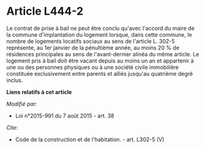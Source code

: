 # Article L444-2

Le contrat de prise à bail ne peut être conclu qu'avec l'accord du maire de la commune d'implantation du logement lorsque,
dans cette commune, le nombre de logements locatifs sociaux au sens de l'article L. 302-5 représente, au 1er janvier de la
pénultième année, au moins 20 % de résidences principales au sens de l'avant-dernier alinéa du même article. Le logement pris
à bail doit être vacant depuis au moins un an et appartenir à une ou des personnes physiques ou à une société civile
immobilière constituée exclusivement entre parents et alliés jusqu'au quatrième degré inclus.

**Liens relatifs à cet article**

_Modifié par_:

  - Loi n°2015-991 du 7 août 2015 - art. 38

_Cite_:

  - Code de la construction et de l'habitation. - art. L302-5 (V)
